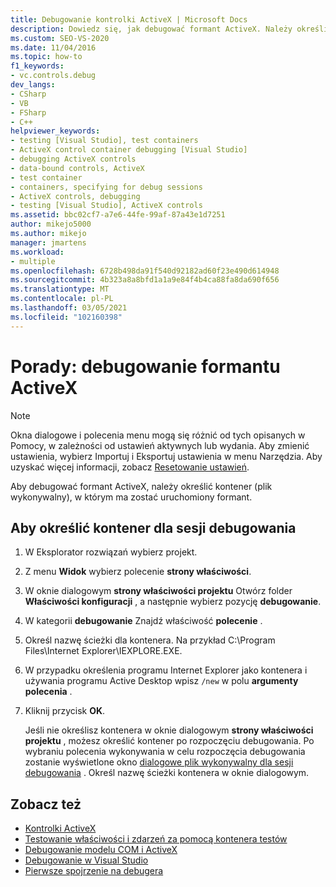 ```yaml
---
title: Debugowanie kontrolki ActiveX | Microsoft Docs
description: Dowiedz się, jak debugować formant ActiveX. Należy określić zawierający plik wykonywalny, który można wykonać na stronach właściwości projektu lub po rozpoczęciu debugowania.
ms.custom: SEO-VS-2020
ms.date: 11/04/2016
ms.topic: how-to
f1_keywords:
- vc.controls.debug
dev_langs:
- CSharp
- VB
- FSharp
- C++
helpviewer_keywords:
- testing [Visual Studio], test containers
- ActiveX control container debugging [Visual Studio]
- debugging ActiveX controls
- data-bound controls, ActiveX
- test container
- containers, specifying for debug sessions
- ActiveX controls, debugging
- testing [Visual Studio], ActiveX controls
ms.assetid: bbc02cf7-a7e6-44fe-99af-87a43e1d7251
author: mikejo5000
ms.author: mikejo
manager: jmartens
ms.workload:
- multiple
ms.openlocfilehash: 6728b498da91f540d92182ad60f23e490d614948
ms.sourcegitcommit: 4b323a8a8bfd1a1a9e84f4b4ca88fa8da690f656
ms.translationtype: MT
ms.contentlocale: pl-PL
ms.lasthandoff: 03/05/2021
ms.locfileid: "102160398"
---
```

# <a name="how-to-debug-an-activex-control"></a>Porady: debugowanie formantu ActiveX

> [!NOTE]
> Okna dialogowe i polecenia menu mogą się różnić od tych opisanych w Pomocy, w zależności od ustawień aktywnych lub wydania. Aby zmienić ustawienia, wybierz Importuj i Eksportuj ustawienia w menu Narzędzia. Aby uzyskać więcej informacji, zobacz [Resetowanie ustawień](../ide/environment-settings.md#reset-settings).

Aby debugować formant ActiveX, należy określić kontener (plik wykonywalny), w którym ma zostać uruchomiony formant.

## <a name="to-specify-a-container-for-the-debug-session"></a>Aby określić kontener dla sesji debugowania

1. W Eksplorator rozwiązań wybierz projekt.

2. Z menu **Widok** wybierz polecenie **strony właściwości**.

3. W oknie dialogowym **strony właściwości projektu** Otwórz folder **Właściwości konfiguracji** , a następnie wybierz pozycję **debugowanie**.

4. W kategorii **debugowanie** Znajdź właściwość **polecenie** .

5. Określ nazwę ścieżki dla kontenera. Na przykład C:\Program Files\Internet Explorer\IEXPLORE.EXE.

6. W przypadku określenia programu Internet Explorer jako kontenera i używania programu Active Desktop wpisz `/new` w polu **argumenty polecenia** .

7. Kliknij przycisk **OK**.

     Jeśli nie określisz kontenera w oknie dialogowym **strony właściwości projektu** , możesz określić kontener po rozpoczęciu debugowania. Po wybraniu polecenia wykonywania w celu rozpoczęcia debugowania zostanie wyświetlone okno [dialogowe plik wykonywalny dla sesji debugowania](../debugger/executable-for-debugging-session-dialog-box.md) . Określ nazwę ścieżki kontenera w oknie dialogowym.

## <a name="see-also"></a>Zobacz też

- [Kontrolki ActiveX](/cpp/mfc/activex-controls)
- [Testowanie właściwości i zdarzeń za pomocą kontenera testów](/cpp/mfc/testing-properties-and-events-with-test-container)
- [Debugowanie modelu COM i ActiveX](../debugger/com-and-activex-debugging.md)
- [Debugowanie w Visual Studio](../debugger/index.yml)
- [Pierwsze spojrzenie na debugera](../debugger/debugger-feature-tour.md)
